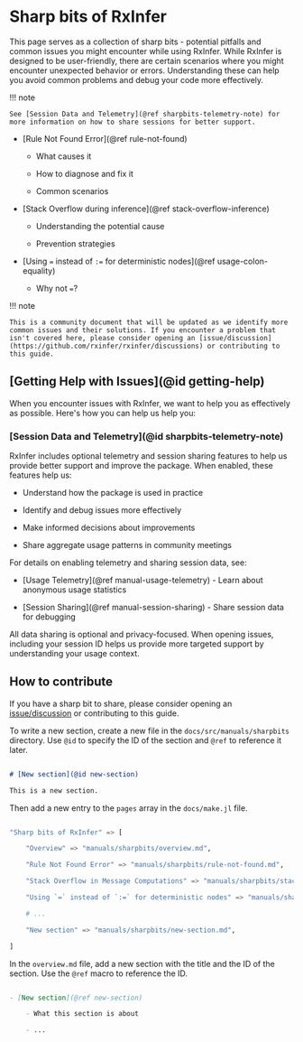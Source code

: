 # Sharp bits of RxInfer

This page serves as a collection of sharp bits - potential pitfalls and common issues you might encounter while using RxInfer. While RxInfer is designed to be user-friendly, there are certain scenarios where you might encounter unexpected behavior or errors. Understanding these can help you avoid common problems and debug your code more effectively.

!!! note

    See [Session Data and Telemetry](@ref sharpbits-telemetry-note) for more information on how to share sessions for better support.

- [Rule Not Found Error](@ref rule-not-found)

    - What causes it

    - How to diagnose and fix it

    - Common scenarios

- [Stack Overflow during inference](@ref stack-overflow-inference)

    - Understanding the potential cause

    - Prevention strategies

- [Using `=` instead of `:=` for deterministic nodes](@ref usage-colon-equality)

    - Why not `=`?

!!! note

    This is a community document that will be updated as we identify more common issues and their solutions. If you encounter a problem that isn't covered here, please consider opening an [issue/discussion](https://github.com/rxinfer/rxinfer/discussions) or contributing to this guide.

## [Getting Help with Issues](@id getting-help)

When you encounter issues with RxInfer, we want to help you as effectively as possible. Here's how you can help us help you:

### [Session Data and Telemetry](@id sharpbits-telemetry-note)

RxInfer includes optional telemetry and session sharing features to help us provide better support and improve the package. When enabled, these features help us:

- Understand how the package is used in practice

- Identify and debug issues more effectively

- Make informed decisions about improvements

- Share aggregate usage patterns in community meetings

For details on enabling telemetry and sharing session data, see:

- [Usage Telemetry](@ref manual-usage-telemetry) - Learn about anonymous usage statistics

- [Session Sharing](@ref manual-session-sharing) - Share session data for debugging

All data sharing is optional and privacy-focused. When opening issues, including your session ID helps us provide more targeted support by understanding your usage context.

## How to contribute

If you have a sharp bit to share, please consider opening an [issue/discussion](https://github.com/rxinfer/rxinfer/discussions) or contributing to this guide.

To write a new section, create a new file in the `docs/src/manuals/sharpbits` directory. Use `@id` to specify the ID of the section and `@ref` to reference it later.

```md

# [New section](@id new-section)

This is a new section.

```

Then add a new entry to the `pages` array in the `docs/make.jl` file.

```julia

"Sharp bits of RxInfer" => [

    "Overview" => "manuals/sharpbits/overview.md",

    "Rule Not Found Error" => "manuals/sharpbits/rule-not-found.md",

    "Stack Overflow in Message Computations" => "manuals/sharpbits/stack-overflow-inference.md",

    "Using `=` instead of `:=` for deterministic nodes" => "manuals/sharpbits/usage-colon-equality.md",

    # ...

    "New section" => "manuals/sharpbits/new-section.md",

]

```

In the `overview.md` file, add a new section with the title and the ID of the section. Use the `@ref` macro to reference the ID.

```md

- [New section](@ref new-section)

    - What this section is about

    - ...

```

